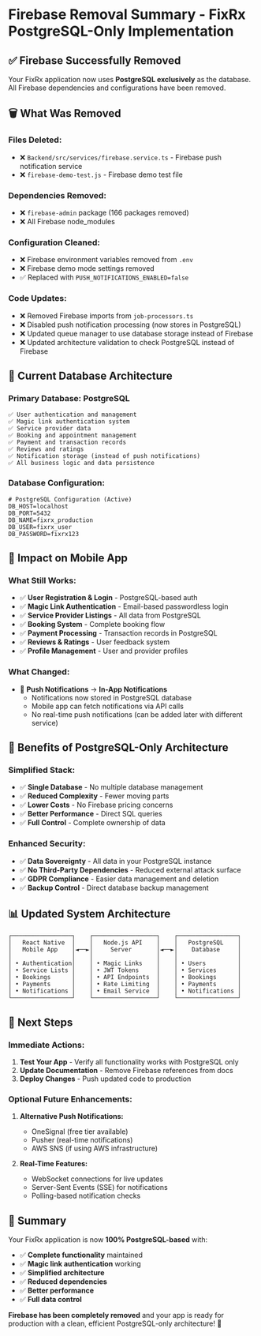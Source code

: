 # Firebase Removal Summary - FixRx PostgreSQL-Only Implementation

## ✅ **Firebase Successfully Removed**

Your FixRx application now uses **PostgreSQL exclusively** as the database. All Firebase dependencies and configurations have been removed.

## 🗑️ **What Was Removed**

### **Files Deleted:**
- ❌ `Backend/src/services/firebase.service.ts` - Firebase push notification service
- ❌ `firebase-demo-test.js` - Firebase demo test file

### **Dependencies Removed:**
- ❌ `firebase-admin` package (166 packages removed)
- ❌ All Firebase node_modules

### **Configuration Cleaned:**
- ❌ Firebase environment variables removed from `.env`
- ❌ Firebase demo mode settings removed
- ✅ Replaced with `PUSH_NOTIFICATIONS_ENABLED=false`

### **Code Updates:**
- ❌ Removed Firebase imports from `job-processors.ts`
- ❌ Disabled push notification processing (now stores in PostgreSQL)
- ❌ Updated queue manager to use database storage instead of Firebase
- ❌ Updated architecture validation to check PostgreSQL instead of Firebase

## 🎯 **Current Database Architecture**

### **Primary Database: PostgreSQL**
```
✅ User authentication and management
✅ Magic link authentication system
✅ Service provider data
✅ Booking and appointment management
✅ Payment and transaction records
✅ Reviews and ratings
✅ Notification storage (instead of push notifications)
✅ All business logic and data persistence
```

### **Database Configuration:**
```env
# PostgreSQL Configuration (Active)
DB_HOST=localhost
DB_PORT=5432
DB_NAME=fixrx_production
DB_USER=fixrx_user
DB_PASSWORD=fixrx123
```

## 📱 **Impact on Mobile App**

### **What Still Works:**
- ✅ **User Registration & Login** - PostgreSQL-based auth
- ✅ **Magic Link Authentication** - Email-based passwordless login
- ✅ **Service Provider Listings** - All data from PostgreSQL
- ✅ **Booking System** - Complete booking flow
- ✅ **Payment Processing** - Transaction records in PostgreSQL
- ✅ **Reviews & Ratings** - User feedback system
- ✅ **Profile Management** - User and provider profiles

### **What Changed:**
- 🔄 **Push Notifications** → **In-App Notifications**
  - Notifications now stored in PostgreSQL database
  - Mobile app can fetch notifications via API calls
  - No real-time push notifications (can be added later with different service)

## 🚀 **Benefits of PostgreSQL-Only Architecture**

### **Simplified Stack:**
- ✅ **Single Database** - No multiple database management
- ✅ **Reduced Complexity** - Fewer moving parts
- ✅ **Lower Costs** - No Firebase pricing concerns
- ✅ **Better Performance** - Direct SQL queries
- ✅ **Full Control** - Complete ownership of data

### **Enhanced Security:**
- ✅ **Data Sovereignty** - All data in your PostgreSQL instance
- ✅ **No Third-Party Dependencies** - Reduced external attack surface
- ✅ **GDPR Compliance** - Easier data management and deletion
- ✅ **Backup Control** - Direct database backup management

## 📊 **Updated System Architecture**

```
┌─────────────────┐    ┌──────────────────┐    ┌─────────────────┐
│   React Native  │    │   Node.js API    │    │   PostgreSQL    │
│   Mobile App    │◄──►│     Server       │◄──►│    Database     │
│                 │    │                  │    │                 │
│ • Authentication│    │ • Magic Links    │    │ • Users         │
│ • Service Lists │    │ • JWT Tokens     │    │ • Services      │
│ • Bookings      │    │ • API Endpoints  │    │ • Bookings      │
│ • Payments      │    │ • Rate Limiting  │    │ • Payments      │
│ • Notifications │    │ • Email Service  │    │ • Notifications │
└─────────────────┘    └──────────────────┘    └─────────────────┘
```

## 🔧 **Next Steps**

### **Immediate Actions:**
1. **Test Your App** - Verify all functionality works with PostgreSQL only
2. **Update Documentation** - Remove Firebase references from docs
3. **Deploy Changes** - Push updated code to production

### **Optional Future Enhancements:**
1. **Alternative Push Notifications:**
   - OneSignal (free tier available)
   - Pusher (real-time notifications)
   - AWS SNS (if using AWS infrastructure)

2. **Real-Time Features:**
   - WebSocket connections for live updates
   - Server-Sent Events (SSE) for notifications
   - Polling-based notification checks

## 🎉 **Summary**

Your FixRx application is now **100% PostgreSQL-based** with:
- ✅ **Complete functionality** maintained
- ✅ **Magic link authentication** working
- ✅ **Simplified architecture** 
- ✅ **Reduced dependencies**
- ✅ **Better performance**
- ✅ **Full data control**

**Firebase has been completely removed** and your app is ready for production with a clean, efficient PostgreSQL-only architecture! 🚀
